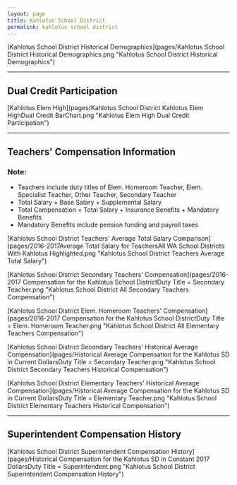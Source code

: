 ```yaml
---
layout: page
title: Kahlotus School District
permalink: kahlotus school district
---
```



[Kahlotus School District Historical Demographics](pages/Kahlotus School District Historical Demographics.png "Kahlotus School District Historical Demographics")

___

## Dual Credit Participation

[Kahlotus Elem   High](pages/Kahlotus School District Kahlotus Elem   HighDual Credit BarChart.png "Kahlotus Elem   High Dual Credit Participation")


___

## Teachers' Compensation Information
### Note:
- Teachers include duty titles of Elem. Homeroom Teacher, Elem. Specialist Teacher, Other Teacher, Secondary Teacher
- Total Salary = Base Salary + Supplemental Salary
- Total Compensation = Total Salary + Insurance Benefits + Mandatory Benefits
- Mandatory Benefits include pension funding and payroll taxes

[Kahlotus School District Teachers' Average Total Salary Comparison](pages/2016-2017Average Total Salary for TeachersAll WA School Districts With Kahlotus Highlighted.png "Kahlotus School District Teachers Average Total Salary")

[Kahlotus School District Secondary Teachers' Compensation](pages/2016-2017 Compensation for the Kahlotus School DistrictDuty Title = Secondary Teacher.png "Kahlotus School District All Secondary Teachers Compensation")

[Kahlotus School District Elem. Homeroom Teachers' Compensation](pages/2016-2017 Compensation for the Kahlotus School DistrictDuty Title = Elem. Homeroom Teacher.png "Kahlotus School District All Elementary Teachers Compensation")

[Kahlotus School District Secondary Teachers' Historical Average Compensation](pages/Historical Average Compensation for the Kahlotus SD in Current DollarsDuty Title = Secondary Teacher.png "Kahlotus School District Secondary Teachers Historical Compensation")

[Kahlotus School District Elementary Teachers' Historical Average Compensation](pages/Historical Average Compensation for the Kahlotus SD in Current DollarsDuty Title = Elementary Teacher.png "Kahlotus School District Elementary Teachers Historical Compensation")


___

## Superintendent Compensation History

[Kahlotus School District Superintendent Compensation History](pages/Historical Compensation for the Kahlotus SD in Constant 2017 DollarsDuty Title = Superintendent.png "Kahlotus School District Superintendent Compensation History")

